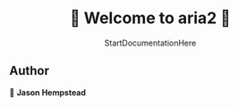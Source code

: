 <h1 align=center>
👋 Welcome to aria2 👋
</h1>
<p align=center>
StartDocumentationHere
</p>
  
## Author  

👤 **Jason Hempstead**  
